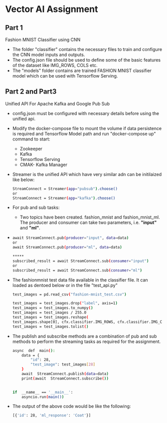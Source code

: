 # Vector AI Assignment

## Part 1
Fashion MNIST Classifier using CNN
- The folder "classifier" contains the necessary files to train and configure the CNN model inputs and outputs.
- The config.json file should be used to define some of the basic features of the dataset like IMG_ROWS, COLS etc.
- The "models" folder contains are trained FASHION MNIST classifier model which can be used with Tensorflow Serving.

## Part 2 and Part3

Unified API For Apache Kafka and Google Pub Sub
- config.json must be configured with necessary details before using the unified api.
- Modify the docker-compose file to mount the volume if data persistence is required and Tensorflow Model path and run "docker-compose up" command to start:
	* Zookeeper
	* Kafka
	* Tensorflow Serving
	* CMAK- Kafka Manager

- Streamer is the unified API which have very similar adn can be initilaized like below:
	```sh
	StreamConnect = Streamer(app="pubsub").choose()
	or 
	StreamConnect = Streamer(app="kafka").choose()
	```
- For pub and sub tasks:
	- Two topics have been created. fashion_mnist and fashion_mnist_ml. The producer and consumer can take two parameters, i.e. **"input"** and **"ml"**.
- 
	```sh
	await StreamConnect.pub(producer="input", data=data)
	or 
	await StreamConnect.pub(producer="ml", data=data)
	
	*****
	subscribed_result = await StreamConnect.sub(consumer="input")
	or 
	subscribed_result = await StreamConnect.sub(consumer="ml")
	```
- The fashionmnist test data file available in the classifier file. It can loaded as dentoed below or in the file "test_api.py"
	 ```sh
	test_images = pd.read_csv("fashion-mnist_test.csv")
	
	test_images = test_images.drop("label", axis=1)
	test_images = test_images.to_numpy()
	test_images = test_images / 255.0
	test_images = test_images.reshape(
	test_images.shape[0], cfx.classifier.IMG_ROWS, cfx.classifier.IMG_COLS, 1)
	test_images = test_images.tolist()
	```
- The publish and subscribe methods are a combination of pub and sub methods to perform the streaming tasks as required for the assignment.
	```sh
	async  def  main():
		data = {
			"id": 28,
			"test_image": test_images[28]
		}
		await  StreamConnect.publish(data=data)
		print(await  StreamConnect.subscribe())

	 
	if  __name__ == '__main__':
		asyncio.run(main())
	```
- The output of the above code would be like the following:
	```sh
	[{'id': 28, 'ml_response': 'Coat'}]
	```
